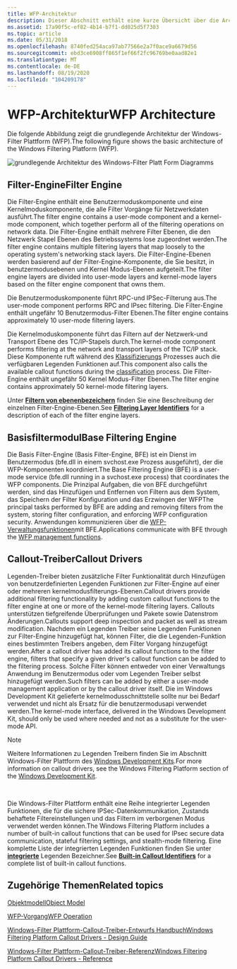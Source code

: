 ```yaml
---
title: WFP-Architektur
description: Dieser Abschnitt enthält eine kurze Übersicht über die Architektur der Windows-Filter Plattform.
ms.assetid: 17a90f5c-ef82-4b14-b7f1-dd025d5f7303
ms.topic: article
ms.date: 05/31/2018
ms.openlocfilehash: 8740fed254aca97ab77566e2a7f0ace9a6679d56
ms.sourcegitcommit: ebd3ce6908ff865f1ef66f2fc96769be0aad82e1
ms.translationtype: MT
ms.contentlocale: de-DE
ms.lasthandoff: 08/19/2020
ms.locfileid: "104209178"
---
```

# <a name="wfp-architecture"></a><span data-ttu-id="70734-103">WFP-Architektur</span><span class="sxs-lookup"><span data-stu-id="70734-103">WFP Architecture</span></span>

<span data-ttu-id="70734-104">Die folgende Abbildung zeigt die grundlegende Architektur der Windows-Filter Plattform (WFP).</span><span class="sxs-lookup"><span data-stu-id="70734-104">The following figure shows the basic architecture of the Windows Filtering Platform (WFP).</span></span>

![grundlegende Architektur des Windows-Filter Platt Form Diagramms](images/wfp-architecture.png)

## <a name="filter-engine"></a><span data-ttu-id="70734-106">Filter-Engine</span><span class="sxs-lookup"><span data-stu-id="70734-106">Filter Engine</span></span>

<span data-ttu-id="70734-107">Die Filter-Engine enthält eine Benutzermoduskomponente und eine Kernelmoduskomponente, die alle Filter Vorgänge für Netzwerkdaten ausführt.</span><span class="sxs-lookup"><span data-stu-id="70734-107">The filter engine contains a user-mode component and a kernel-mode component, which together perform all of the filtering operations on network data.</span></span> <span data-ttu-id="70734-108">Die Filter-Engine enthält mehrere Filter Ebenen, die den Netzwerk Stapel Ebenen des Betriebssystems lose zugeordnet werden.</span><span class="sxs-lookup"><span data-stu-id="70734-108">The filter engine contains multiple filtering layers that map loosely to the operating system's networking stack layers.</span></span> <span data-ttu-id="70734-109">Die Filter-Engine-Ebenen werden basierend auf der Filter-Engine-Komponente, die Sie besitzt, in benutzermodusebenen und Kernel Modus-Ebenen aufgeteilt.</span><span class="sxs-lookup"><span data-stu-id="70734-109">The filter engine layers are divided into user-mode layers and kernel-mode layers based on the filter engine component that owns them.</span></span>

<span data-ttu-id="70734-110">Die Benutzermoduskomponente führt RPC-und IPSec-Filterung aus.</span><span class="sxs-lookup"><span data-stu-id="70734-110">The user-mode component performs RPC and IPsec filtering.</span></span> <span data-ttu-id="70734-111">Die Filter-Engine enthält ungefähr 10 Benutzermodus-Filter Ebenen.</span><span class="sxs-lookup"><span data-stu-id="70734-111">The filter engine contains approximately 10 user-mode filtering layers.</span></span>

<span data-ttu-id="70734-112">Die Kernelmoduskomponente führt das Filtern auf der Netzwerk-und Transport Ebene des TC/IP-Stapels durch.</span><span class="sxs-lookup"><span data-stu-id="70734-112">The kernel-mode component performs filtering at the network and transport layers of the TC/IP stack.</span></span> <span data-ttu-id="70734-113">Diese Komponente ruft während des [Klassifizierungs](basic-operation.md) Prozesses auch die verfügbaren Legenden Funktionen auf.</span><span class="sxs-lookup"><span data-stu-id="70734-113">This component also calls the available callout functions during the [classification](basic-operation.md) process.</span></span> <span data-ttu-id="70734-114">Die Filter-Engine enthält ungefähr 50 Kernel Modus-Filter Ebenen.</span><span class="sxs-lookup"><span data-stu-id="70734-114">The filter engine contains approximately 50 kernel-mode filtering layers.</span></span>

<span data-ttu-id="70734-115">Unter [**Filtern von ebenenbezeichern**](management-filtering-layer-identifiers-.md) finden Sie eine Beschreibung der einzelnen Filter-Engine-Ebenen.</span><span class="sxs-lookup"><span data-stu-id="70734-115">See [**Filtering Layer Identifiers**](management-filtering-layer-identifiers-.md) for a description of each of the filter engine layers.</span></span>

## <a name="base-filtering-engine"></a><span data-ttu-id="70734-116">Basisfiltermodul</span><span class="sxs-lookup"><span data-stu-id="70734-116">Base Filtering Engine</span></span>

<span data-ttu-id="70734-117">Die Basis Filter-Engine (Basis Filter-Engine, BFE) ist ein Dienst im Benutzermodus (bfe.dll in einem svchost.exe Prozess ausgeführt), der die WFP-Komponenten koordiniert.</span><span class="sxs-lookup"><span data-stu-id="70734-117">The Base Filtering Engine (BFE) is a user-mode service (bfe.dll running in a svchost.exe process) that coordinates the WFP components.</span></span> <span data-ttu-id="70734-118">Die Prinzipal Aufgaben, die von BFE durchgeführt werden, sind das Hinzufügen und Entfernen von Filtern aus dem System, das Speichern der Filter Konfiguration und das Erzwingen der WFP</span><span class="sxs-lookup"><span data-stu-id="70734-118">The principal tasks performed by BFE are adding and removing filters from the system, storing filter configuration, and enforcing WFP configuration security.</span></span> <span data-ttu-id="70734-119">Anwendungen kommunizieren über die [WFP-Verwaltungsfunktionen](fwp-mgmt-functions.md)mit BFE.</span><span class="sxs-lookup"><span data-stu-id="70734-119">Applications communicate with BFE through the [WFP management functions](fwp-mgmt-functions.md).</span></span>

## <a name="callout-drivers"></a><span data-ttu-id="70734-120">Callout-Treiber</span><span class="sxs-lookup"><span data-stu-id="70734-120">Callout Drivers</span></span>

<span data-ttu-id="70734-121">Legenden-Treiber bieten zusätzliche Filter Funktionalität durch Hinzufügen von benutzerdefinierten Legenden Funktionen zur Filter-Engine auf einer oder mehreren kernelmodusfilterungs-Ebenen.</span><span class="sxs-lookup"><span data-stu-id="70734-121">Callout drivers provide additional filtering functionality by adding custom callout functions to the filter engine at one or more of the kernel-mode filtering layers.</span></span> <span data-ttu-id="70734-122">Callouts unterstützen tiefgreifende Überprüfungen und Pakete sowie Datenstrom Änderungen.</span><span class="sxs-lookup"><span data-stu-id="70734-122">Callouts support deep inspection and packet as well as stream modification.</span></span> <span data-ttu-id="70734-123">Nachdem ein Legenden Treiber seine Legenden Funktionen zur Filter-Engine hinzugefügt hat, können Filter, die die Legenden-Funktion eines bestimmten Treibers angeben, dem Filter Vorgang hinzugefügt werden.</span><span class="sxs-lookup"><span data-stu-id="70734-123">After a callout driver has added its callout functions to the filter engine, filters that specify a given driver's callout function can be added to the filtering process.</span></span> <span data-ttu-id="70734-124">Solche Filter können entweder von einer Verwaltungs Anwendung im Benutzermodus oder vom Legenden Treiber selbst hinzugefügt werden.</span><span class="sxs-lookup"><span data-stu-id="70734-124">Such filters can be added by either a user-mode management application or by the callout driver itself.</span></span> <span data-ttu-id="70734-125">Die im Windows Development Kit gelieferte kernelmodusschnittstelle sollte nur bei Bedarf verwendet und nicht als Ersatz für die benutzermodusapi verwendet werden.</span><span class="sxs-lookup"><span data-stu-id="70734-125">The kernel-mode interface, delivered in the Windows Development Kit, should only be used where needed and not as a substitute for the user-mode API.</span></span>

> [!Note]  
> <span data-ttu-id="70734-126">Weitere Informationen zu Legenden Treibern finden Sie im Abschnitt Windows-Filter Plattform des [Windows Development Kits](/windows-hardware/drivers/network/windows-filtering-platform-callout-drivers2).</span><span class="sxs-lookup"><span data-stu-id="70734-126">For more information on callout drivers, see the Windows Filtering Platform section of the [Windows Development Kit](/windows-hardware/drivers/network/windows-filtering-platform-callout-drivers2).</span></span>

 

<span data-ttu-id="70734-127">Die Windows-Filter Plattform enthält eine Reihe integrierter Legenden Funktionen, die für die sichere IPSec-Datenkommunikation, Zustands behaftete Filtereinstellungen und das Filtern im verborgenen Modus verwendet werden können.</span><span class="sxs-lookup"><span data-stu-id="70734-127">The Windows Filtering Platform includes a number of built-in callout functions that can be used for IPsec secure data communication, stateful filtering settings, and stealth-mode filtering.</span></span> <span data-ttu-id="70734-128">Eine komplette Liste der integrierten Legenden Funktionen finden Sie unter [**integrierte**](built-in-callout-identifiers.md) Legenden Bezeichner.</span><span class="sxs-lookup"><span data-stu-id="70734-128">See [**Built-in Callout Identifiers**](built-in-callout-identifiers.md) for a complete list of built-in callout functions.</span></span>

## <a name="related-topics"></a><span data-ttu-id="70734-129">Zugehörige Themen</span><span class="sxs-lookup"><span data-stu-id="70734-129">Related topics</span></span>

<dl> <dt>

[<span data-ttu-id="70734-130">Objektmodell</span><span class="sxs-lookup"><span data-stu-id="70734-130">Object Model</span></span>](object-model.md)
</dt> <dt>

[<span data-ttu-id="70734-131">WFP-Vorgang</span><span class="sxs-lookup"><span data-stu-id="70734-131">WFP Operation</span></span>](basic-operation.md)
</dt> <dt>

[<span data-ttu-id="70734-132">Windows-Filter Plattform-Callout-Treiber-Entwurfs Handbuch</span><span class="sxs-lookup"><span data-stu-id="70734-132">Windows Filtering Platform Callout Drivers - Design Guide</span></span>](/windows-hardware/drivers/network/windows-filtering-platform-callout-drivers2)
</dt> <dt>

[<span data-ttu-id="70734-133">Windows-Filter Plattform-Callout-Treiber-Referenz</span><span class="sxs-lookup"><span data-stu-id="70734-133">Windows Filtering Platform Callout Drivers - Reference</span></span>](/windows-hardware/drivers/ddi/_netvista/)
</dt> </dl>

 

 